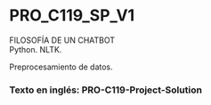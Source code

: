 # PRO_C119_SP_V1
FILOSOFÍA DE UN CHATBOT  
Python. NLTK.  
  
Preprocesamiento de datos.  
  
### Texto en inglés: PRO-C119-Project-Solution

